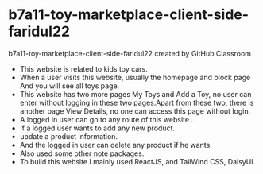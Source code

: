 # b7a11-toy-marketplace-client-side-faridul22
b7a11-toy-marketplace-client-side-faridul22 created by GitHub Classroom
- This website is related to kids toy cars.
- When a user visits this website, usually the homepage and block page And you will see all toys page.
- This website has two more pages My Toys and Add a Toy, no user can enter without logging in these two pages.Apart from these two, there is another page View Details, no one can access this page without login.
- A logged in user can go to any route of this website .
- If a logged user wants to add any new product.
- update a product information.
- And the logged in user can delete any product if he wants.
- Also used some other note packages.
- To build this website I mainly used ReactJS, and TailWind CSS, DaisyUI.





